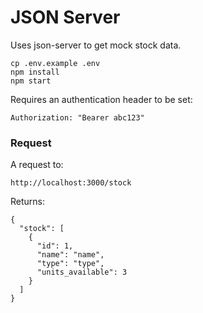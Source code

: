 # JSON Server

Uses json-server to get mock stock data.

```
cp .env.example .env
npm install
npm start
```

Requires an authentication header to be set:

```
Authorization: "Bearer abc123"
```

### Request

A request to:

```
http://localhost:3000/stock
```

Returns:

```
{
  "stock": [
    {
      "id": 1,
      "name": "name",
      "type": "type",
      "units_available": 3
    }
  ]
}
```
